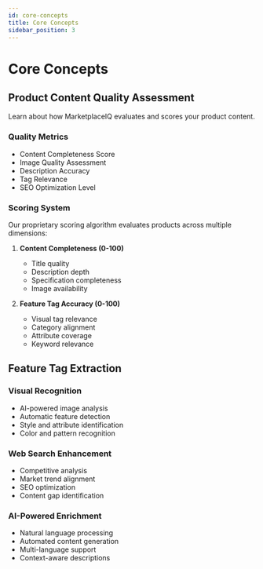 ```yaml
---
id: core-concepts
title: Core Concepts
sidebar_position: 3
---
```


# Core Concepts

## Product Content Quality Assessment

Learn about how MarketplaceIQ evaluates and scores your product content.

### Quality Metrics
- Content Completeness Score
- Image Quality Assessment
- Description Accuracy
- Tag Relevance
- SEO Optimization Level

### Scoring System
Our proprietary scoring algorithm evaluates products across multiple dimensions:

1. **Content Completeness (0-100)**
   - Title quality
   - Description depth
   - Specification completeness
   - Image availability

2. **Feature Tag Accuracy (0-100)**
   - Visual tag relevance
   - Category alignment
   - Attribute coverage
   - Keyword relevance

## Feature Tag Extraction

### Visual Recognition
- AI-powered image analysis
- Automatic feature detection
- Style and attribute identification
- Color and pattern recognition

### Web Search Enhancement
- Competitive analysis
- Market trend alignment
- SEO optimization
- Content gap identification

### AI-Powered Enrichment
- Natural language processing
- Automated content generation
- Multi-language support
- Context-aware descriptions